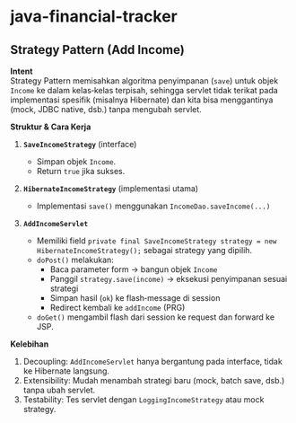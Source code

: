 # java-financial-tracker

## Strategy Pattern (Add Income)

**Intent**  
Strategy Pattern memisahkan algoritma penyimpanan (`save`) untuk objek `Income` ke dalam kelas‐kelas terpisah, sehingga servlet tidak terikat pada implementasi spesifik (misalnya Hibernate) dan kita bisa menggantinya (mock, JDBC native, dsb.) tanpa mengubah servlet.

**Struktur & Cara Kerja**  

1. **`SaveIncomeStrategy`** (interface)
    - Simpan objek `Income`.
    - Return `true` jika sukses.

2. **`HibernateIncomeStrategy`** (implementasi utama)
    - Implementasi `save()` menggunakan `IncomeDao.saveIncome(...)`

3. **`AddIncomeServlet`**
    - Memiliki field `private final SaveIncomeStrategy strategy = new HibernateIncomeStrategy();` sebagai strategy yang dipilih.
    - `doPost()` melakukan:
        - Baca parameter form → bangun objek `Income`
        - Panggil `strategy.save(income)` → eksekusi penyimpanan sesuai strategi
        - Simpan hasil (`ok`) ke flash‐message di session
        - Redirect kembali ke `addIncome` (PRG)
    - `doGet()` mengambil flash dari session ke request dan forward ke JSP.

**Kelebihan**

1. Decoupling: `AddIncomeServlet` hanya bergantung pada interface, tidak ke Hibernate langsung.
2. Extensibility: Mudah menambah strategi baru (mock, batch save, dsb.) tanpa ubah servlet.
3. Testability: Tes servlet dengan `LoggingIncomeStrategy` atau mock strategy.